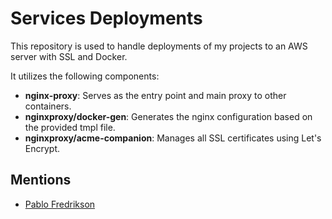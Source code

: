# Services Deployments

This repository is used to handle deployments of my projects to an AWS server with SSL and Docker.

It utilizes the following components:

- **nginx-proxy**: Serves as the entry point and main proxy to other containers.
- **nginxproxy/docker-gen**: Generates the nginx configuration based on the provided tmpl file.
- **nginxproxy/acme-companion**: Manages all SSL certificates using Let's Encrypt.

## Mentions

- [Pablo Fredrikson](https://github.com/pablokbs)
